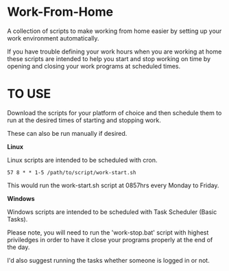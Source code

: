 # Work-From-Home

A collection of scripts to make working from home easier by setting up your work environment automatically.

If you have trouble defining your work hours when you are working at home these scripts are intended to help you start and stop working on time by opening and closing your work programs at scheduled times.



# TO USE

Download the scripts for your platform of choice and then schedule them to run at the desired times of starting and stopping work.

These can also be run manually if desired.

**Linux**

Linux scripts are intended to be scheduled with cron.

    57 8 * * 1-5 /path/to/script/work-start.sh 

This would run the work-start.sh script at 0857hrs every Monday to Friday.

**Windows**

Windows scripts are intended to be scheduled with Task Scheduler (Basic Tasks).

Please note, you will need to run the 'work-stop.bat' script with highest priviledges in order to have it close your programs properly at the end of the day.

I'd also suggest running the tasks whether someone is logged in or not.


